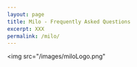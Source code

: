 ```yaml
---
layout: page
title: Milo - Frequently Asked Questions
excerpt: XXX
permalink: /milo/
---
```



<img src="/images/miloLogo.png"
